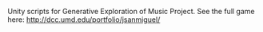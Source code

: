 Unity scripts for Generative Exploration of Music Project. See the full game here: http://dcc.umd.edu/portfolio/jsanmiguel/
